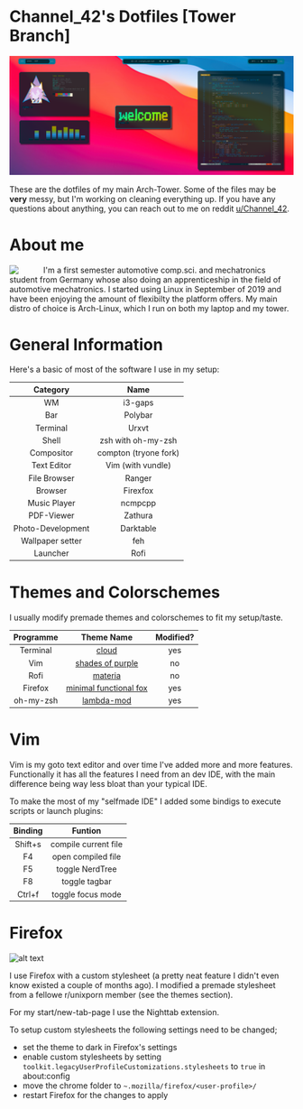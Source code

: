 # Channel_42's Dotfiles [Tower Branch]

![alt text](https://github.com/channel-42/dotfiles/blob/master/.resources/screenshot1.png "Screenshot of my desktop")

These are the dotfiles of my main Arch-Tower. Some of the files may be **very** messy, but I'm working on cleaning everything up. If you have any questions about anything, you can reach out to me on reddit [u/Channel_42](https://www.reddit.com/user/Channel_42).

# About me

<img align="left" border="0" padding="4" src="https://github.com/channel-42/dotfiles/blob/master/Pictures/arch_senko.png" width="60">
I'm a first semester automotive comp.sci. and mechatronics student from Germany whose also doing an apprenticeship in the field of automotive mechatronics.   
I started using Linux in September of 2019 and have been enjoying the amount of flexibilty the platform offers. My main distro of choice is Arch-Linux, which I run on both my laptop and my tower.   

# General Information

Here's a basic of most of the software I use in my setup:

| Category | Name |
|:--------:|:----:|
|WM| i3-gaps|
|Bar|Polybar|
|Terminal|Urxvt|
|Shell|zsh with oh-my-zsh|
|Compositor|compton (tryone fork)|
|Text Editor|Vim (with vundle)|
|File Browser|Ranger|
|Browser|Firexfox|
|Music Player|ncmpcpp|
|PDF-Viewer|Zathura|
|Photo-Development|Darktable|
|Wallpaper setter|feh|
|Launcher|Rofi|

# Themes and Colorschemes

I usually modify premade themes and colorschemes to fit my setup/taste.

| Programme | Theme Name | Modified? |
|:--------:|:----:|:-------:|
|Terminal|[cloud](http://terminal.sexy/#AAAA____Iign1ajjnHXdmJiuZUqWYlVmqdHf5uvlXW90zXScY7CwwMDdV4a8PzRChJ2i2dbP)|yes|
|Vim|[shades of purple](https://github.com/Rigellute/shades-of-purple.vim)|no|
|Rofi|[materia](https://github.com/DefunctLizard/materia-rofi-theme/blob/master/README.md)|no|
|Firefox|[minimal functional fox](https:/a/github.com/turing753/minimal-functional-fox)|yes|
|oh-my-zsh|[lambda-mod](https://github.com/halfo/lambda-mod-zsh-theme)|yes|

# Vim 

Vim is my goto text editor and over time I've added more and more features. Functionally it has all the features I need from an dev IDE, with the main difference being way less bloat than your typical IDE.

To make the most of my "selfmade IDE" I added some bindigs to execute scripts or launch plugins:

| Binding | Funtion | 
|:--------:|:----:|
|Shift+s|compile current file|
|F4| open compiled file|
|F5| toggle NerdTree|
|F8| toggle tagbar|
|Ctrl+f| toggle focus mode|


# Firefox

![alt text](https://github.com/channel-42/dotfiles/blob/master/screenshot2.png "Screenshot of Firefox")

I use Firefox with a custom stylesheet (a pretty neat feature I didn't even know existed a couple of months ago). I modified a premade stylesheet from a fellowe r/unixporn member (see the themes section).

For my start/new-tab-page I use the Nighttab extension.

To setup custom stylesheets the following settings need to be changed;
- set the theme to dark in Firefox's settings
- enable custom stylesheets by setting `toolkit.legacyUserProfileCustomizations.stylesheets` to `true` in about:config
- move the chrome folder to `~.mozilla/firefox/<user-profile>/`
- restart Firefox for the changes to apply

